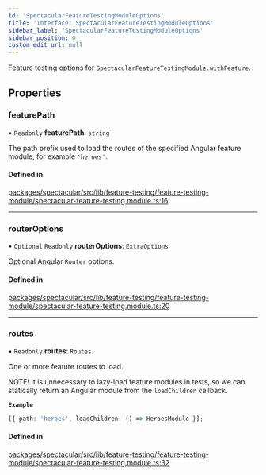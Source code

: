 ```yaml
---
id: 'SpectacularFeatureTestingModuleOptions'
title: 'Interface: SpectacularFeatureTestingModuleOptions'
sidebar_label: 'SpectacularFeatureTestingModuleOptions'
sidebar_position: 0
custom_edit_url: null
---
```


Feature testing options for `SpectacularFeatureTestingModule.withFeature`.

## Properties

### featurePath

• `Readonly` **featurePath**: `string`

The path prefix used to load the routes of the specified Angular feature module, for example `'heroes'`.

#### Defined in

[packages/spectacular/src/lib/feature-testing/feature-testing-module/spectacular-feature-testing.module.ts:16](https://github.com/ngworker/ngworker/blob/cbd80c2/packages/spectacular/src/lib/feature-testing/feature-testing-module/spectacular-feature-testing.module.ts#L16)

---

### routerOptions

• `Optional` `Readonly` **routerOptions**: `ExtraOptions`

Optional Angular `Router` options.

#### Defined in

[packages/spectacular/src/lib/feature-testing/feature-testing-module/spectacular-feature-testing.module.ts:20](https://github.com/ngworker/ngworker/blob/cbd80c2/packages/spectacular/src/lib/feature-testing/feature-testing-module/spectacular-feature-testing.module.ts#L20)

---

### routes

• `Readonly` **routes**: `Routes`

One or more feature routes to load.

NOTE! It is unnecessary to lazy-load feature modules in tests, so we can statically return an Angular module from the `loadChildren` callback.

**`Example`**

```typescript
[{ path: 'heroes', loadChildren: () => HeroesModule }];
```

#### Defined in

[packages/spectacular/src/lib/feature-testing/feature-testing-module/spectacular-feature-testing.module.ts:32](https://github.com/ngworker/ngworker/blob/cbd80c2/packages/spectacular/src/lib/feature-testing/feature-testing-module/spectacular-feature-testing.module.ts#L32)
